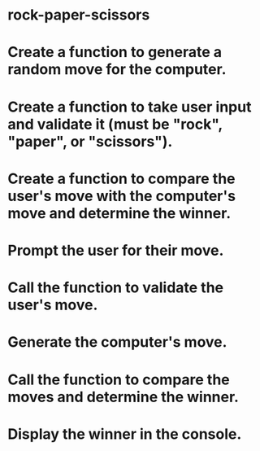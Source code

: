 # rock-paper-scissors
# Create a function to generate a random move for the computer.
# Create a function to take user input and validate it (must be "rock", "paper", or "scissors").
# Create a function to compare the user's move with the computer's move and determine the winner.
# Prompt the user for their move.
# Call the function to validate the user's move.
# Generate the computer's move.
# Call the function to compare the moves and determine the winner.
# Display the winner in the console.